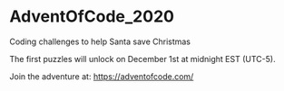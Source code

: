 # AdventOfCode_2020
Coding challenges to help Santa save Christmas

The first puzzles will unlock on December 1st at midnight EST (UTC-5).

Join the adventure at:
https://adventofcode.com/
